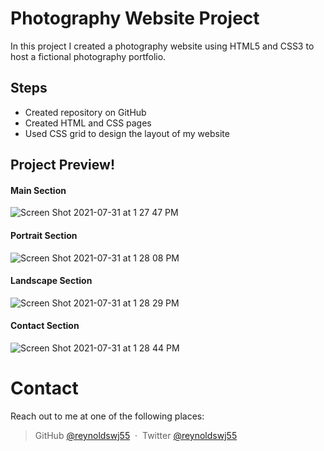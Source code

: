 # Photography Website Project

In this project I created a photography website using HTML5 and CSS3 to host a fictional photography portfolio.


## Steps

- Created repository on GitHub
- Created HTML and CSS pages
- Used CSS grid to design the layout of my website

## Project Preview!

#### Main Section
![Screen Shot 2021-07-31 at 1 27 47 PM](https://user-images.githubusercontent.com/65702910/127731179-b018b9cf-af0a-4862-891e-bdf283f60193.jpg)


#### Portrait Section
![Screen Shot 2021-07-31 at 1 28 08 PM](https://user-images.githubusercontent.com/65702910/127731183-486eaed0-88a3-4417-8673-9714a04ccdc0.jpg)


#### Landscape Section
![Screen Shot 2021-07-31 at 1 28 29 PM](https://user-images.githubusercontent.com/65702910/127731187-6c44bdf8-000e-4bd0-b4f9-612ce26c080f.jpg)


#### Contact Section
![Screen Shot 2021-07-31 at 1 28 44 PM](https://user-images.githubusercontent.com/65702910/127731188-e074bbf1-7edd-4e30-b906-afbd82fddd44.jpg)

# Contact

Reach out to me at one of the following places:

> GitHub [@reynoldswj55](https://github.com/reynoldswj55) &nbsp;&middot;&nbsp;
> Twitter [@reynoldswj55](https://twitter.com/reynoldswj55)
